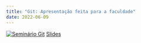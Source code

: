 ```yaml
---
title: "Git: Apresentação feita para a faculdade"
date: 2022-06-09
---
```


[![Seminário Git](https://res.cloudinary.com/marcomontalbano/image/upload/v1654784402/video_to_markdown/images/youtube--udlL3eGLakk-c05b58ac6eb4c4700831b2b3070cd403.jpg)](https://www.youtube.com/watch?v=udlL3eGLakk "Seminário Git")
[Slides](https://mizerkowski.com.br/pdf/GitHub.pdf)
